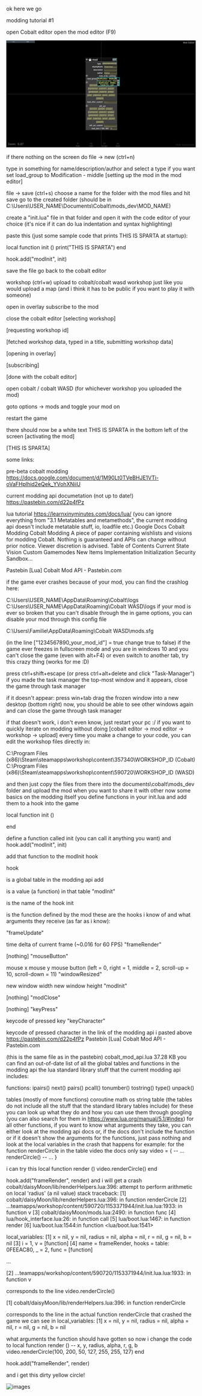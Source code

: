 
ok
here we go

modding tutorial #1

open Cobalt editor
open the mod editor (F9)

![asdf](https://github.com/Hobey/Cobalt-modding/blob/master/20171016031814_1.jpg)

if there nothing on the screen do
file -> new (ctrl+n)

type in something for name/description/author and select a type if you want
set load_group to Modification - middle
[setting up the mod in the mod editor]

file -> save   (ctrl+s)
choose a name for the folder with the mod files and hit save
go to the created folder (should be in C:\Users\USER_NAME\Documents\Cobalt\mods_dev\MOD_NAME)

create a "init.lua" file in that folder and open it with the code editor of your choice (it's nice if it can do lua indentation and syntax highlighting)

paste this (just some sample code that prints THIS IS SPARTA at startup):

local function init ()
    print("THIS IS SPARTA")
end

hook.add("modInit", init)


save the file
go back to the cobalt editor

workshop (ctrl+w)
upload to cobalt/cobalt wasd workshop just like you would upload a map (and i think it has to be public if you want to play it with someone)

open in overlay
subscribe to the mod

close the cobalt editor
[selecting workshop]

[requesting workshop id]

[fetched workshop data, typed in a title, submitting workshop data]

[opening in overlay]

[subscribing]

[done with the cobalt editor]

open cobalt / cobalt WASD (for whichever workshop you uploaded the mod)

goto options -> mods and toggle your mod on

restart the game

there should now be a white text THIS IS SPARTA in the bottom left of the screen
[activating the mod]

[THIS IS SPARTA]

some links:

pre-beta cobalt modding
https://docs.google.com/document/d/1M90Lt0TVeBHJE1VTi-oVaFHplhid2eQek_YVohXNiiU

current modding api documetation (not up to date!)
https://pastebin.com/d22p4fPz

lua tutorial
https://learnxinyminutes.com/docs/lua/
(you can ignore everything from "3.1 Metatables and metamethods",
the current modding api doesn't include metatable stuff, io, loadfile etc.)
Google Docs
Cobalt Modding
Cobalt Modding A piece of paper containing wishlists and visions for modding Cobalt. Nothing is guaranteed and APIs can change without prior notice. Viewer discretion is advised. Table of Contents Current State Vision Custom Gamemodes New Items Implementation Initialization Security Sandbox...

Pastebin
[Lua] Cobalt Mod API - Pastebin.com

if the game ever crashes because of your mod, you can find the crashlog here:

C:\Users\USER_NAME\AppData\Roaming\Cobalt\logs
C:\Users\USER_NAME\AppData\Roaming\Cobalt WASD\logs
if your mod is ever so broken that you can't disable through the in game options, you can disable your mod through this config file

C:\Users\Familie\AppData\Roaming\Cobalt WASD\mods.sfg

(in the line ["1234567890_your_mod_id"] = true
change true to false)
if the game ever freezes in fullscreen mode and you are in windows 10 and you can't close the game (even with alt+F4) or even switch to another tab, try this crazy thing (works for me :D)

press ctrl+shift+escape (or press ctrl+alt+delete and click "Task-Manager")
if you made the task manager the top-most window and it appears, close the game through task manager

if it doesn't appear:
press win+tab
drag the frozen window into a new desktop (bottom right)
now, you should be able to see other windows again and can close the game through task manager

if that doesn't work, i don't even know, just restart your pc :/
if you want to quickly iterate on modding without doing [cobalt editor -> mod editor -> workshop -> upload] every time you make a change to your code, you can edit the workshop files directly in:

C:\Program Files (x86)\Steam\steamapps\workshop\content\357340\WORKSHOP_ID   (Cobalt)
C:\Program Files (x86)\Steam\steamapps\workshop\content\590720\WORKSHOP_ID   (WASD)

and then just copy the files from there into the documents\cobalt\mods_dev folder and upload the mod when you want to share it with other
now
some basics on the modding itself
you define functions in your init.lua
and add them to a hook into the game

local function init ()

end

define a function called init (you can call it anything you want)
and 
hook.add("modInit", init)

add that function to the modInit hook

hook

is a global table in the modding api
add

is a value (a function) in that table
"modInit"

is the name of the hook
init

is the function defined by the mod
these are the hooks i know of and what arguments they receive (as far as i know):

"frameUpdate"

   time delta of current frame (~0.016 for 60 FPS)
"frameRender"

   [nothing]
"mouseButton"

mouse x
mouse y
mouse button (left = 0, right = 1, middle = 2, scroll-up = 10, scroll-down = 11)
"windowResized"

new window width
new window height
"modInit"

   [nothing]
"modClose"

   [nothing]
"keyPress"

   keycode of pressed key
"keyCharacter"

   keycode of pressed character
in the link of the modding api i pasted above
https://pastebin.com/d22p4fPz
Pastebin
[Lua] Cobalt Mod API - Pastebin.com

(this is the same file as in the pastebin)
cobalt_mod_api.lua
37.28 KB
you can find an out-of-date list of all the global tables and functions in the modding api
the lua standard library stuff that the current modding api includes:

functions:
ipairs()
next()
pairs()
pcall()
tonumber()
tostring()
type()
unpack()

tables (mostly of more functions)
coroutine
math
os
string
table
(the tables do not include all the stuff that the standard library tables include)
for these you can look up what they do and how you can use them through googling
(you can also search for them in https://www.lua.org/manual/5.1/#index)
for all other functions, if you want to know what arguments they take, you can either 
look at the modding api docs or, if the docs don't include the function or if it doesn't show the arguments for the functions, 
just pass nothing and look at the local variables in the crash that happens
for example:
for the function renderCircle in the table video the docs only say
video = {
    -- ...
    renderCircle()
    -- ...
}

i can try this
local function render ()
   video.renderCircle()
end

hook.add("frameRender", render)
and i will get a crash
cobalt/daisyMoon/lib/renderHelpers.lua:396: attempt to perform arithmetic on local 'radius' (a nil value)
stack traceback:
  [1] cobalt/daisyMoon/lib/renderHelpers.lua:396: in function renderCircle
  [2] ...teamapps/workshop/content/590720/1153371944/init.lua.lua:1933: in function v
  [3] cobalt/daisyMoon/mods.lua:2490: in function func
  [4] lua/hook_interface.lua:26: in function call
  [5] lua/boot.lua:1467: in function render
  [6] lua/boot.lua:1544:in function <lua/boot.lua:1541>

local_variables:
  [1] x = nil, y = nil, radius = nil, alpha = nil, r = nil, g = nil, b = nil
  [3] i = 1, v = [function]
  [4] name = frameRender, hooks = table: 0FEEAC80, _ = 2, func = [function]

...

  [2] ...teamapps/workshop/content/590720/1153371944/init.lua.lua:1933: in function v

corresponds to the line 
   video.renderCircle()


  [1] cobalt/daisyMoon/lib/renderHelpers.lua:396: in function renderCircle

corresponds to the line in the actual function renderCircle that crashed the game
we can see in
local_variables:
  [1] x = nil, y = nil, radius = nil, alpha = nil, r = nil, g = nil, b = nil

what arguments the function should have gotten
so now i change the code to
local function render ()
   --                 x,   y,   radius, alpha, r,   g,   b
   video.renderCircle(100, 200, 50,     127,   255, 255, 127)
end

hook.add("frameRender", render)

and i get this dirty yellow circle!

![images](https://imgur.com/a/CNuZX)
